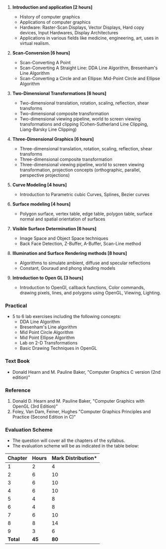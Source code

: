 1. **Introduction and application [2 hours]**

    * History of computer graphics
    * Applications of computer graphics
    * Hardware: Raster-Scan Displays, Vector Displays, Hard copy devices, Input Hardwares, Display Architectures
    * Applications in various fields like medicine, engineering, art, uses in virtual realism.

2. **Scan-Conversion [6 hours]**

    * Scan-Converting A Point
    * Scan-Converting A Straight Line: DDA Line Algorithm, Bresenham's Line Algorithm
    * Scan-Converting a Circle and an Ellipse: Mid-Point Circle and Ellipse Algorithm

3. **Two-Dimensional Transformations [6 hours]**

    * Two-dimensional translation, rotation, scaling, reflection, shear transforms
    * Two-dimensional composite transformation
    * Two-dimensional viewing pipeline, world to screen viewing transformations and clipping (Cohen-Sutherland Line Clipping, Liang-Barsky Line Clipping)

4. **Three-Dimensional Graphics [6 hours]**

    * Three-dimensional translation, rotation, scaling, reflection, shear transforms
    * Three-dimensional composite transformation
    * Three-dimensional viewing pipeline, world to screen viewing transformation, projection concepts (orthographic, parallel, perspective projections)

5. **Curve Modeling [4 hours]**

    * Introduction to Parametric cubic Curves, Splines, Bezier curves

6. **Surface modeling [4 hours]**

    * Polygon surface, vertex table, edge table, polygon table, surface normal and spatial orientation of surfaces

7. **Visible Surface Determination [6 hours]**

    * Image Space and Object Space techniques
    * Back Face Detection, Z-Buffer, A-Buffer, Scan-Line method

8. **Illumination and Surface Rendering methods [8 hours]**

    * Algorithms to simulate ambient, diffuse and specular reflections
    * Constant, Gouraud and phong shading models

9. **Introduction to Open GL [3 hours]**

    * Introduction to OpenGl, callback functions, Color commands, drawing pixels, lines, and polygons using OpenGL, Viewing, Lighting.

### **Practical**

* 5 to 6 lab exercises including the following concepts:
    * DDA Line Algorithm
    * Bresenham's Line algorithm
    * Mid Point Circle Algorithm
    * Mid Point Ellipse Algorithm
    * Lab on 2-D Transformations
    * Basic Drawing Techniques in OpenGL

### **Text Book**

* Donald Hearn and M. Pauline Baker, "Computer Graphics C version (2nd edition)"

### **Reference**

1. Donald D. Hearn and M. Pauline Baker, "Computer Graphics with OpenGL (3rd Edition)"
2. Foley, Van Dam, Feiner, Hughes "Computer Graphics Principles and Practice (Second Edition in C)"

### **Evaluation Scheme**

* The question will cover all the chapters of the syllabus.
* The evaluation scheme will be as indicated in the table below:

| Chapter   | Hours  | Mark Distribution* |
| --------- | ------ | ------------------ |
| 1         | 2      | 4                  |
| 2         | 6      | 10                 |
| 3         | 6      | 10                 |
| 4         | 6      | 10                 |
| 5         | 4      | 8                  |
| 6         | 4      | 8                  |
| 7         | 6      | 10                 |
| 8         | 8      | 14                 |
| 9         | 3      | 6                  |
| **Total** | **45** | **80**             |

